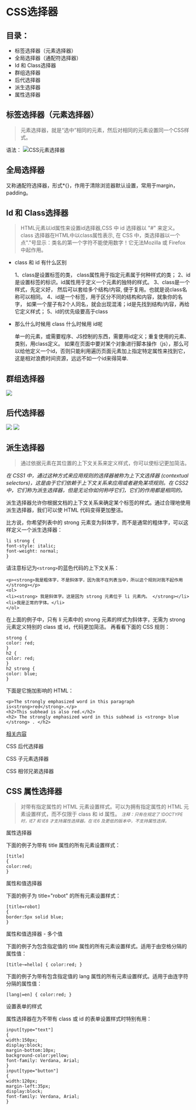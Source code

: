 # CSS选择器
## 目录：
* 标签选择器（元素选择器）
* 全局选择器（通配符选择器）
* Id 和 Class选择器
* 群组选择器
* 后代选择器
* 派生选择器
* 属性选择器

## 标签选择器（元素选择器）
>元素选择器，就是“选中”相同的元素，然后对相同的元素设置同一个CSS样式。

语法：
![CSS元素选择器](http://upload-images.jianshu.io/upload_images/1599190-56097446be09eebf.png?imageMogr2/auto-orient/strip%7CimageView2/2/w/1240)
## 全局选择器
又称通配符选择器，形式*{}，作用于清除浏览器默认设置，常用于margin，padding。
## Id 和 Class选择器	
>HTML元素以id属性来设置id选择器,CSS 中 id 选择器以 "#" 来定义。
class 选择器在HTML中以class属性表示, 在 CSS 中，类选择器以一个点"."号显示：类名的第一个字符不能使用数字！它无法Mozilla 或 Firefox 中起作用。


* class 和 id 有什么区别

    1、class是设置标签的类， class属性用于指定元素属于何种样式的类；
    2、id是设置标签的标识。id属性用于定义一个元素的独特的样式。
    3、class是一个样式，先定义好， 然后可以套给多个结构/内容, 便于复用。也就是说class名称可以相同。
    4、id是一个标签，用于区分不同的结构和内容，就象你的名字， 如果一个屋子有2个人同名，就会出现混淆；id是先找到结构/内容，再给它定义样式；
    5、id的优先级要高于class

* 那么什么时候用 class 什么时候用 id呢

    单一的元素，或需要程序、JS控制的东西，需要用id定义；重复使用的元素、类别，用class定义。
    如果在页面中要对某个对象进行脚本操作（js），那么可以给他定义一个id，否则只能利用遍历页面元素加上指定特定属性来找到它，这是相对浪费时间资源，远远不如一个id来得简单.
    
## 群组选择器
![](http://i.imgur.com/J9ZVguZ.png)

## 后代选择器
![](http://i.imgur.com/UkcqyTp.png)
![](http://i.imgur.com/kbsJx37.png)
## 派生选择器
>通过依据元素在其位置的上下文关系来定义样式，你可以使标记更加简洁。

<em>在 CSS1 中，通过这种方式来应用规则的选择器被称为上下文选择器 (contextual selectors)，这是由于它们依赖于上下文关系来应用或者避免某项规则。在 CSS2 中，它们称为派生选择器，但是无论你如何称呼它们，它们的作用都是相同的。</em>

派生选择器允许你根据文档的上下文关系来确定某个标签的样式。通过合理地使用派生选择器，我们可以使 HTML 代码变得更加整洁。

比方说，你希望列表中的 strong 元素变为斜体字，而不是通常的粗体字，可以这样定义一个派生选择器：
```
li strong {
font-style: italic;
font-weight: normal;
}
```
请注意标记为``` <strong> ```的蓝色代码的上下文关系：
```
<p><strong>我是粗体字，不是斜体字，因为我不在列表当中，所以这个规则对我不起作用  </strong></p>
<ol>
<li><strong> 我是斜体字。这是因为 strong 元素位于 li 元素内。 </strong></li>
<li>我是正常的字体。</li>
</ol>
```
在上面的例子中，只有 li 元素中的 strong 元素的样式为斜体字，无需为 strong 元素定义特别的 class
或 id，代码更加简洁。
再看看下面的 CSS 规则：
```
strong {
color: red;
}
h2 {
color: red;
}
h2 strong {
color: blue;
}
```
下面是它施加影响的 HTML：
```
<p>The strongly emphasized word in this paragraph is<strong>red</strong>.</p>
<h2>This subhead is also red.</h2>
<h2> The strongly emphasized word in this subhead is <strong> blue </strong> . </h2>
```
[相关内容](CSS组合选择符.md)

CSS 后代选择器

CSS 子元素选择器

CSS 相邻兄弟选择器




## CSS 属性选择器
>对带有指定属性的 HTML 元素设置样式。可以为拥有指定属性的 HTML 元素设置样式，而不仅限于 class 和 id 属性。
<em><small>注释：只有在规定了 !DOCTYPE 时，IE7 和 IE8 才支持属性选择器。在 IE6 及更低的版本中，不支持属性选择。</small></em>

属性选择器

下面的例子为带有 title 属性的所有元素设置样式：
```
[title]
{
color:red;
}
```
属性和值选择器

下面的例子为 title="robot" 的所有元素设置样式：
```
[title=robot]
{
border:5px solid blue;
}
```
属性和值选择器 - 多个值

下面的例子为包含指定值的 title 属性的所有元素设置样式。适用于由空格分隔的属性值：
```
[title~=hello] { color:red; }
```
下面的例子为带有包含指定值的 lang 属性的所有元素设置样式。适用于由连字符分隔的属性值：
```
[lang|=en] { color:red; }
```
设置表单的样式

属性选择器在为不带有 class 或 id 的表单设置样式时特别有用：
```
input[type="text"]
{
width:150px;
display:block;
margin-bottom:10px;
background-color:yellow;
font-family: Verdana, Arial;
}
input[type="button"]
{
width:120px;
margin-left:35px;
display:block;
font-family: Verdana, Arial;
}
```  
